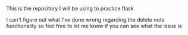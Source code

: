 This is the repository I will be using to practice flask

I can't figure out what I've done wrong regarding the delete note functionality so feel free to let me know if you can see what the issue is 